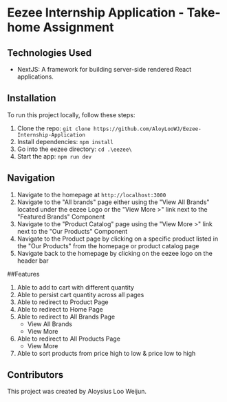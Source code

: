 # Eezee Internship Application - Take-home Assignment

## Technologies Used
- NextJS: A framework for building server-side rendered React applications.

## Installation
To run this project locally, follow these steps:

1. Clone the repo: `git clone https://github.com/AloyLooWJ/Eezee-Internship-Application`
2. Install dependencies: `npm install`
3. Go into the eezee directory: `cd .\eezee\`
4. Start the app: `npm run dev`

## Navigation
1. Navigate to the homepage at `http://localhost:3000`
2. Navigate to the "All brands" page either using the "View All Brands" located under the eezee Logo or the "View More >" link next to the "Featured Brands" Component
3. Navigate to the "Product Catalog" page using the "View More >" link next to the "Our Products" Component
4. Navigate to the Product page by clicking on a specific product listed in the "Our Products" from the homepage or product catalog page
5. Navigate back to the homepage by clicking on the eezee logo on the header bar

##Features
1. Able to add to cart with different quantity
2. Able to persist cart quantity across all pages
3. Able to redirect to Product Page
4. Able to redirect to Home Page
5. Able to redirect to All Brands Page
    -	View All Brands
    -	View More
6. Able to redirect to All Products Page
    -	View More
7. Able to sort products from price high to low & price low to high

## Contributors
This project was created by Aloysius Loo Weijun.
